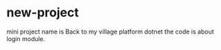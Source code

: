 # new-project
mini
project name is Back to my village
platform dotnet
the code is about login module.
